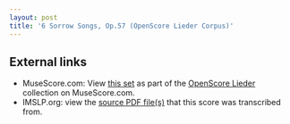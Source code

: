 ```yaml
---
layout: post
title: '6 Sorrow Songs, Op.57 (OpenScore Lieder Corpus)'
---
```


## External links

- MuseScore.com: View [this set] as part of the [OpenScore Lieder] collection on MuseScore.com.
- IMSLP.org: view the [source PDF file(s)][IMSLP] that this score was transcribed from.

[IMSLP]: https://imslp.org/wiki/Special:ReverseLookup/23607
[this set]: https://musescore.com/openscore-lieder-corpus/sets/5103497
[OpenScore Lieder]: https://musescore.com/openscore-lieder-corpus
